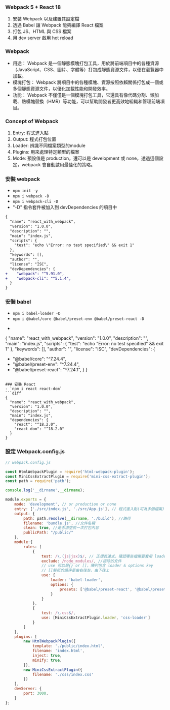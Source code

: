 
### Webpack 5 + React 18
1. 安裝 Webpack 以及建置其設定檔
2. 透過 Babel 讓 Webpack 能夠編譯 React 檔案
3. 打包 JS、HTML 與 CSS 檔案
4. 用 dev server 啟用 hot reload

### Webpack
- 用途： Webpack 是一個靜態模塊打包工具，用於將前端項目中的各種資源（JavaScript、CSS、圖片、字體等）打包成靜態資源文件，以便在瀏覽器中加載。
- 模塊打包： Webpack 將項目中的各種模塊、資源按照依賴關係打包成一個或多個靜態資源文件，以優化加載性能和開發效率。
- 功能： Webpack 不僅僅是一個模塊打包工具，它還具有像代碼分割、懶加載、熱模塊替換（HMR）等功能，可以幫助開發者更高效地組織和管理前端項目。
  
### Concept of Webpack
1. Entry: 程式進入點
2. Output: 程式打包位置
3. Loader: 辨識不同檔案類型的module
4. Plugins: 用來處理特定類型的檔案
5. Mode: 預設值是 production，還可以是 development 或 none，透過這個設定，webpack 會自動啟用最佳化的策略。

### 安裝 webpack
- `npm init -y`
- `npm i webpack -D`
- `npm i webpack-cli -D`
- "-D" 指令套件被加入到 devDependencies 的項目中

```diff
{
  "name": "react_with_webpack",
  "version": "1.0.0",
  "description": "",
  "main": "index.js",
  "scripts": {
    "test": "echo \"Error: no test specified\" && exit 1"
  },
  "keywords": [],
  "author": "",
  "license": "ISC",
  "devDependencies": {
+    "webpack": "^5.91.0",
+    "webpack-cli": "^5.1.4",
  }
}
```

### 安裝 babel
- `npm i babel-loader -D`
- `npm i @babel/core @babel/preset-env @babel/preset-react -D`
- ```diff
{
  "name": "react_with_webpack",
  "version": "1.0.0",
  "description": "",
  "main": "index.js",
  "scripts": {
    "test": "echo \"Error: no test specified\" && exit 1"
  },
  "keywords": [],
  "author": "",
  "license": "ISC",
  "devDependencies": {
+    "@babel/core": "^7.24.4",
+    "@babel/preset-env": "^7.24.4",
+    "@babel/preset-react": "^7.24.1",
  }
}
```

### 安裝 React
- `npm i react react-dom`
```diff
{
  "name": "react_with_webpack",
  "version": "1.0.0",
  "description": "",
  "main": "index.js",
  "dependencies": {
    "react": "^18.2.0",
    "react-dom": "^18.2.0"
  }
}
```

### 設定 Webpack.config.js
```js
// webpack.config.js

const HtmlWebpackPlugin = require('html-webpack-plugin');
const MiniCssExtractPlugin = require('mini-css-extract-plugin');
const path = require('path');

console.log('__dirname',__dirname);

module.exports = {
    mode: 'development', // or production or none
    entry: ['./src/index.js', './src/App.js'], // 程式進入點(可為多個檔案)
    output: {
        path: path.resolve(__dirname, './build'), //路徑
        filename: 'bundle.js', //文件名稱
        clean: true, //是否清空前一次打包內容
        publicPath: "/public/"
    },
    module:{
        rules: [
            {
                test: /\.(js|jsx)$/, // 正規表達式，確認哪些檔案要套用 loader (js or jsx都可編譯)
                exclude: /node_modules/, //排除的文件
                // use 可以是{} or []，陣列包含 loader & options key
                // []解析的順序是由右往左，由下往上
                use: {
                    loader: 'babel-loader',
                    options: {
                        presets: ['@babel/preset-react', '@babel/preset-env']
                    }
                }
            },
            {
                test: /\.css$/,
                use: [MiniCssExtractPlugin.loader, 'css-loader']
            }
        ]
    },
    plugins: [
        new HtmlWebpackPlugin({
            template: './public/index.html',
            filename: 'index.html',
            inject: true,
            minify: true,
        }),
        new MiniCssExtractPlugin({
            filename: './css/index.css'
        })
    ],
    devServer: {
        port: 3000,
    }
};
```
